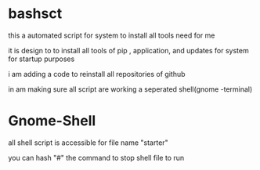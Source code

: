 # bashsct

this a automated script for system to install all tools need for me 

it is design to to install all tools of pip , application, and updates for system for startup purposes

i am adding a code to reinstall all repositories of github 

in am making sure all script are working a seperated shell(gnome -terminal) 


# Gnome-Shell

all shell script is accessible for file name "starter"

you can hash "#" the command to stop shell file to run 